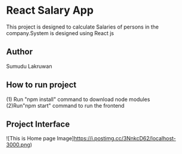 # React Salary App

This project is designed to calculate Salaries of persons in the company.System is designed using React js

## Author

Sumudu Lakruwan

## How to run project

(1) Run "npm install" command to download node modules<br/>
(2)Run"npm start" command to run the frontend<br/>

## Project Interface

![This is Home page Image]https://i.postimg.cc/3NnkcD62/localhost-3000.png)
